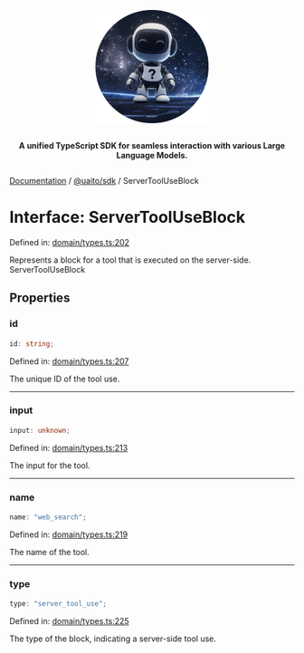 <div style="display:flex; flex-direction:column; align-items:center;">
<p align="center">
  <img src="../UAITO.png" alt="UAITO Logo" width="200"/>
</p>

<p align="center">
  <strong>A unified TypeScript SDK for seamless interaction with various Large Language Models.</strong>
</p>
</div>

[Documentation](README.md) / [@uaito/sdk](@uaito.sdk.md) / ServerToolUseBlock

# Interface: ServerToolUseBlock

Defined in: [domain/types.ts:202](https://github.com/elribonazo/uaito/blob/6736807a773945f2caff6007dc512a530687f9da/packages/sdk/src/domain/types.ts#L202)

Represents a block for a tool that is executed on the server-side.
 ServerToolUseBlock

## Properties

### id

```ts
id: string;
```

Defined in: [domain/types.ts:207](https://github.com/elribonazo/uaito/blob/6736807a773945f2caff6007dc512a530687f9da/packages/sdk/src/domain/types.ts#L207)

The unique ID of the tool use.

***

### input

```ts
input: unknown;
```

Defined in: [domain/types.ts:213](https://github.com/elribonazo/uaito/blob/6736807a773945f2caff6007dc512a530687f9da/packages/sdk/src/domain/types.ts#L213)

The input for the tool.

***

### name

```ts
name: "web_search";
```

Defined in: [domain/types.ts:219](https://github.com/elribonazo/uaito/blob/6736807a773945f2caff6007dc512a530687f9da/packages/sdk/src/domain/types.ts#L219)

The name of the tool.

***

### type

```ts
type: "server_tool_use";
```

Defined in: [domain/types.ts:225](https://github.com/elribonazo/uaito/blob/6736807a773945f2caff6007dc512a530687f9da/packages/sdk/src/domain/types.ts#L225)

The type of the block, indicating a server-side tool use.
